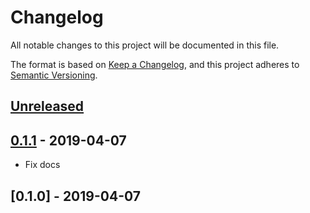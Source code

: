 # Changelog

All notable changes to this project will be documented in this file.

The format is based on [Keep a Changelog](https://keepachangelog.com/en/1.0.0/),
and this project adheres to [Semantic Versioning](https://semver.org/spec/v2.0.0.html).

## [Unreleased]

## [0.1.1] - 2019-04-07

-   Fix docs

## [0.1.0] - 2019-04-07

[unreleased]: https://github.com/Pop-Code/nestjs-mongo/compare/v0.1.1...HEAD
[0.1.1]: https://github.com/Pop-Code/nestjs-mongo/compare/v0.1.0...v0.1.1

